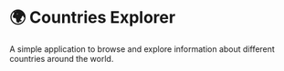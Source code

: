 # 🌍 Countries Explorer

A simple application to browse and explore information about different countries around the world.


